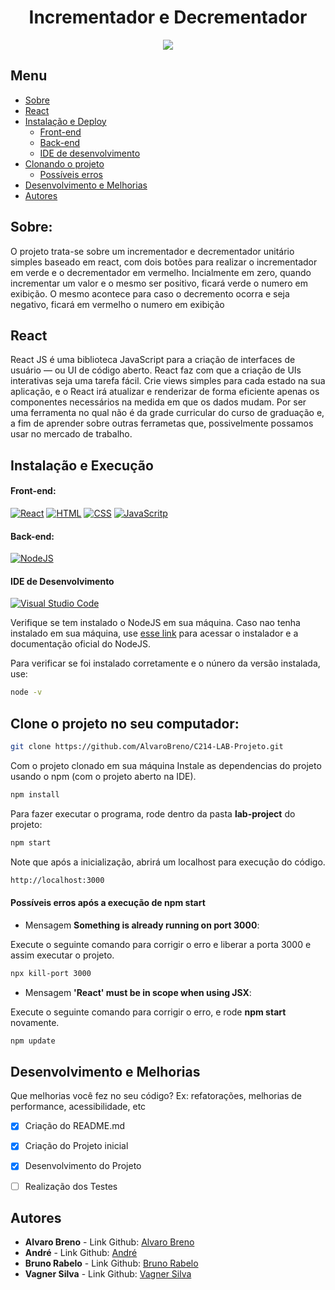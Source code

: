 <h1 align="center"> Incrementador e Decrementador </h1>
<p align="center">
  <img src="https://github.com/AlvaroBreno/C214-LAB-Projeto/actions/workflows/node.js.yml/badge.svg">
</p>


## Menu
- [Sobre](#Project)
- [React](#react)
- [Instalação e Deploy](#instalação-e-deploy)
  - [Front-end](#front-end)
  - [Back-end](#back-end)
  - [IDE de desenvolvimento](#ide-de-desenvolvimento) 
- [Clonando o projeto](#clone-o-projeto-no-seu-computador)
  - [Possíveis erros](#possíveis-erros-após-a-execução-de-npm-start)
- [Desenvolvimento e Melhorias](#desenvolvimento-e-melhorias)
- [Autores](#autores)

## Sobre:

O projeto trata-se sobre um incrementador e decrementador unitário simples baseado em react, com dois botões para realizar o incrementador em verde e o decrementador em vermelho. Incialmente em zero, quando incrementar um valor e o mesmo ser positivo, ficará verde o numero em exibição. O mesmo acontece para caso o decremento ocorra e seja negativo, ficará em vermelho o numero em exibição


## React

React JS é uma biblioteca JavaScript para a criação de interfaces de usuário — ou UI de código aberto. React faz com que a criação de UIs interativas seja uma tarefa fácil. Crie views simples para cada estado na sua aplicação, e o React irá atualizar e renderizar de forma eficiente apenas os componentes necessários na medida em que os dados mudam.
Por ser uma ferramenta no qual não é da grade curricular do curso de graduação e, a fim de aprender sobre outras ferrametas que, possivelmente possamos usar no mercado de trabalho.

## Instalação e Execução

#### Front-end:

[![React](https://img.shields.io/badge/React-20232A?style=for-the-badge&logo=react&logoColor=61DAFB
)](https://pt-br.reactjs.org/) 
[![HTML](https://img.shields.io/badge/HTML5-E34F26?style=for-the-badge&logo=html5&logoColor=white
)](https://developer.mozilla.org/en-US/docs/Learn/HTML) 
[![CSS](https://img.shields.io/badge/CSS3-1572B6?style=for-the-badge&logo=css3&logoColor=white
)](https://developer.mozilla.org/en-US/docs/Learn/CSS) 
[![JavaScritp](https://img.shields.io/badge/JavaScript-F7DF1E?style=for-the-badge&logo=javascript&logoColor=black
)](https://developer.mozilla.org/en-US/docs/Learn/JavaScript)

#### Back-end:

[![NodeJS](https://img.shields.io/badge/Node.js-43853D?style=for-the-badge&logo=node.js&logoColor=white
)](https://nodejs.org/en/)

#### IDE de Desenvolvimento 
[![Visual Studio Code](https://img.shields.io/badge/Visual%20Studio%20Code-0078d7.svg?style=for-the-badge&logo=visual-studio-code&logoColor=white)](https://code.visualstudio.com/)

Verifique se tem instalado o NodeJS em sua máquina. Caso nao tenha instalado em sua máquina, use [esse link](https://nodejs.org/en/) para acessar o instalador e a documentação oficial do NodeJS.

Para verificar se foi instalado corretamente e o núnero da versão instalada, use:

```bash
node -v
```

## Clone o projeto no seu computador:

```bash
git clone https://github.com/AlvaroBreno/C214-LAB-Projeto.git

```

Com o projeto clonado em sua máquina
Instale as dependencias do projeto usando o npm (com o projeto aberto na IDE).

```bash
npm install
```

Para fazer executar o programa, rode dentro da pasta **lab-project** do projeto:

```bash
npm start
```

Note que após a inicialização, abrirá um localhost para execução do código.

```bash
http://localhost:3000
```

#### Possíveis erros após a execução de **npm start**

* Mensagem **Something is already running on port 3000**:

Execute o seguinte comando para corrigir o erro e liberar a porta 3000 e assim executar o projeto. 

```bash
npx kill-port 3000
```

* Mensagem **'React' must be in scope when using JSX**: 

Execute o seguinte comando para corrigir o erro, e rode **npm start** novamente.

```bash
npm update
```



## Desenvolvimento e Melhorias

Que melhorias você fez no seu código? Ex: refatorações, melhorias de performance, acessibilidade, etc

 - [x]  Criação do README.md
 - [x]  Criação do Projeto inicial
 - [X]  Desenvolvimento do Projeto
 - [ ]  Realização dos Testes


## Autores

- **Alvaro Breno** - Link Github: [Alvaro Breno](https://www.github.com/AlvaroBreno)
- **André** - Link Github: [André](https://github.com/andrevrj)
- **Bruno Rabelo** - Link Github: [Bruno Rabelo](https://github.com/barabelo)
- **Vagner Silva** - Link Github: [Vagner Silva](https://github.com/silva-vagner)

